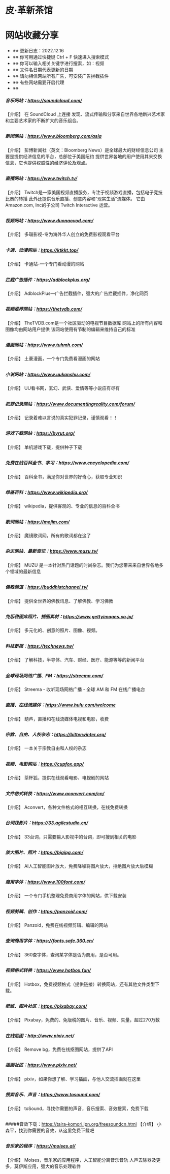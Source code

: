 # 皮·革新茶馆

# 网站收藏分享

* ※※ 更新日志：2022.12.16
* ※※ 你可用通过快捷键 Ctrl + F 快速进入搜索模式
* ※※ 你可以输入相关关键字进行搜索，如：视频
* ※※ 文件名日期代表更新的日期
* ※※ 请勿相信网站所有广告，可安装广告拦截插件
* ※※ 有些网站需要开启代理
* ※※

##### 音乐网站：https://soundcloud.com/

【介绍】
在 SoundCloud 上连接
发现、流式传输和分享来自世界各地新兴艺术家和主要艺术家的不断扩大的音乐组合。

## 

##### 新闻网站：https://www.bloomberg.com/asia

【介绍】
彭博新闻社（英文：Bloomberg News）是全球最大的财经信息公司
主要是提供经济信息的平台，总部位于美国纽约
提供世界各地的用户使用其来交换信息，它也提供权威性的经济评论及观点。

## 

##### 直播网站：https://www.twitch.tv/

【介绍】
Twitch是一家美国视频直播服务，专注于视频游戏直播，包括电子竞技比赛的转播
此外还提供音乐直播、创意内容和“现实生活”流媒体。
它由Amazon.com, Inc的子公司 Twitch Interactive 运营。

## 

##### 视频网站：https://www.duonaovod.com/

【介绍】
多瑙影视-专为海外华人创立的免费影视观看平台

## 

##### 卡通、动漫网站：https://ktkkt.top/

【介绍】
卡通站-一个专门看动漫的网站

## 

##### 拦截广告插件：https://adblockplus.org/

【介绍】
AdblockPlus—广告拦截插件，强大的广告拦截插件，净化网页

## 

##### 视频推荐网站：https://thetvdb.com/

【介绍】
TheTVDB.com是一个社区驱动的电视节目数据库
网站上的所有内容和图像均由网站用户提供
该网站使用有节制的编辑来维持自己的标准

## 

##### 漫画网站：https://www.tuhmh.com/

【介绍】
土豪漫画，一个专门免费看漫画的网站

## 

##### 小说网站：https://www.uukanshu.com/

【介绍】
UU看书网，玄幻、武侠、爱情等等小说应有尽有

## 

##### 犯罪记录网站：https://www.documentingreality.com/forum/

【介绍】
记录着难以言说的真实犯罪记录，谨慎观看！！

## 

##### 游戏下载网站：https://byrut.org/

【介绍】
单机游戏下载，提供种子下载

## 

##### 免费在线百科全书、学习：https://www.encyclopedia.com/

【介绍】
百科全书，满足你对世界的好奇心，获取专业知识

## 

##### 维基百科：https://www.wikipedia.org/

【介绍】
wikipedia，提供客观的、专业的信息的百科全书

## 

##### 歌词网站：https://mojim.com/

【介绍】
魔镜歌词网，所有的歌词都在这了

## 

##### 杂志网站、最新资讯：https://www.muzu.tv/

【介绍】
MUZU 是一本针对热门话题的时尚杂志。我们为您带来来自世界各地多个领域的最新信息

## 

##### 佛教频道：https://buddhistchannel.tv/

【介绍】
提供全世界的佛教讯息、了解佛教、学习佛教

## 

##### 免版税图库照片、插图素材：https://www.gettyimages.co.jp/

【介绍】
多元化的、创意的照片、图像、视频。

## 

##### 科技新报：https://technews.tw/

【介绍】
了解科技，半导体、汽车、财经、医疗、能源等等的新闻平台

## 

##### 全球现场网络广播、FM：https://streema.com/

【介绍】
Streema - 收听现场网络广播 - 全球 AM 和 FM 在线广播电台

## 

##### 直播、在线流媒体：https://www.hulu.com/welcome

【介绍】
葫芦，直播和在线流媒体电视和电影，收费

## 

##### 宗教、自由、人权杂志：https://bitterwinter.org/

【介绍】
一本关于宗教自由和人权的杂志

## 

##### 视频、电影网站：https://cupfox.app/

【介绍】
茶杯狐，提供在线观看电影、电视剧的网站

## 

##### 文件格式转换：https://www.aconvert.com/cn/

【介绍】
Aconvert，各种文件格式的相互转换，在线免费转换

## 

##### 台词找影片：https://33.agilestudio.cn/

【介绍】
33台词，只需要输入影视中的台词，即可搜到相关的电影

## 

##### 放大图片、照片：https://bigjpg.com/

【介绍】
AI人工智能图片放大，免费降噪将图片放大，拒绝图片放大后模糊

## 

##### 商用字体：https://www.100font.com/

【介绍】
一个专门手机整理免费商用字体的网站，供下载安装

## 

##### 视频剪辑、创作：https://panzoid.com/

【介绍】
Panzoid，免费在线视频剪辑、编辑的网站

## 

##### 查询商用字体：https://fonts.safe.360.cn/

【介绍】
360查字体，查询某字体是否为商用，是否可用。

## 

##### 视频格式转换：https://www.hotbox.fun/

【介绍】
Hotbox，免费视频格式（提供链接）转换网站，还有其他文件类型下载。

## 

##### 壁纸、图片社区：https://pixabay.com/

【介绍】
Pixabay，免费的、免版税的图片、音乐、视频、矢量，超过270万数

## 

##### 在线抠图：http://www.pixiv.net/

【介绍】
Remove bg，免费在线抠图网站，提供了API

## 

##### 插画社区：https://www.pixiv.net/

【介绍】
pixiv，如果你想了解、学习插画，与他人交流插画就在这里

## 

##### 搜索音乐、声音：https://www.tosound.com/

【介绍】
toSound，寻找你需要的声音，音乐搜索、音效搜索，免费下载

## 

#####音效下载：https://taira-komori.jpn.org/freesoundcn.html
【介绍】
小森平，找到你需要的音效，从这里免费下载吧

## 

##### 音乐家的程序：https://moises.ai/

【介绍】
Moises，音乐家的应用程序，人工智能分离音乐音轨
人声去除器及更多，莫伊斯应用，强大的音乐处理软件
